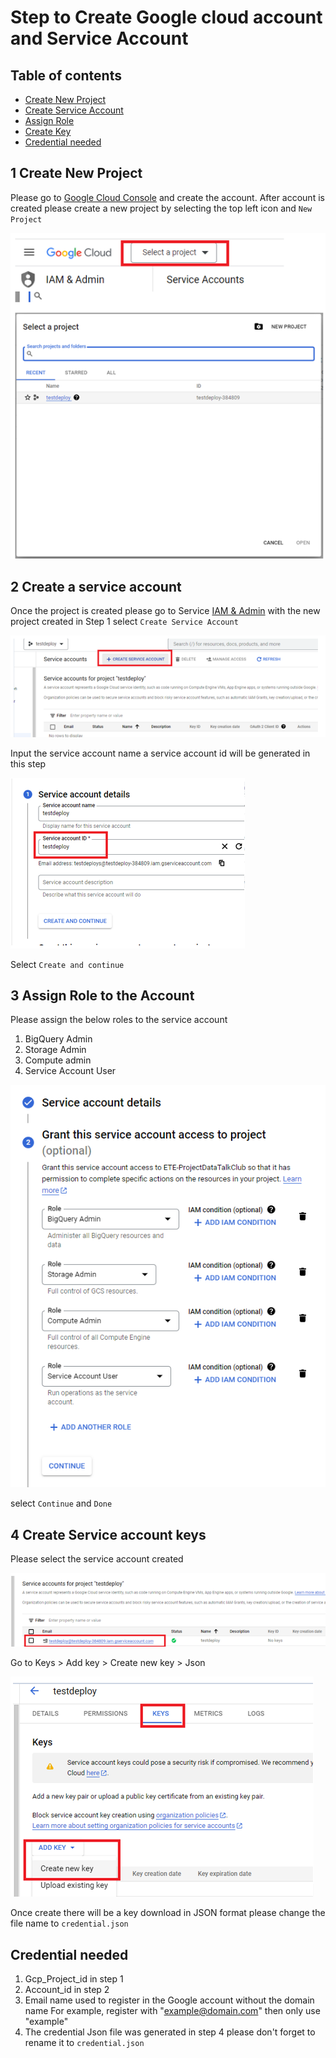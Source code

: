 # Step to Create Google cloud account and Service Account

## Table of contents

- [Create New Project](#1-create-new-project)
- [Create Service Account](#2-create-a-service-account)
- [Assign Role](#3-assign-role-to-the-account)
- [Create Key](#4-create-service-account-keys)
- [Credential needed](#credential-needed)

## 1 Create New Project

Please go to [Google Cloud Console](https://console.cloud.google.com/welcome) and create the account.
After account is created please create a new project by selecting the top left icon and  `New Project`

![/other/image/gcpsetup2.png](/other/image/gcpsetup2.png)

## 2 Create a service account

Once the project is created please go to Service [IAM & Admin](https://console.cloud.google.com/iam-admin/serviceaccounts) with the new project created in Step 1
select `Create Service Account`

![/other/image/gcpsetup3.png](/other/image/gcpsetup3.png)

Input the service account name a service account id will be generated in this step

![/other/image/gcpsetup4.png](/other/image/gcpsetup4.png)

Select `Create and continue`

## 3 Assign Role to the Account

Please assign the below roles to the service account

1. BigQuery Admin
2. Storage Admin
3. Compute admin
4. Service Account User

![/other/image/gcpsetup5.png](/other/image/gcpsetup5.png)

select `Continue` and  `Done`

## 4 Create Service account keys

Please select the service account created

![/other/image/gcpsetup6.png](/other/image/gcpsetup6.png)

Go to Keys > Add key > Create new key > Json

![/other/image/gcpsetup7.png](/other/image/gcpsetup7.png)

Once create there will be a key download in JSON format please change the file name to `credential.json`

## Credential needed

1. Gcp_Project_id in step 1
2. Account_id in step 2
3. Email name used to register in the Google account without the domain name
For example, register with "[example@domain.com](mailto:example@domain.com)" then only use "example"
4. The credential Json file was generated in step 4 please don't forget to rename it to `credential.json`
